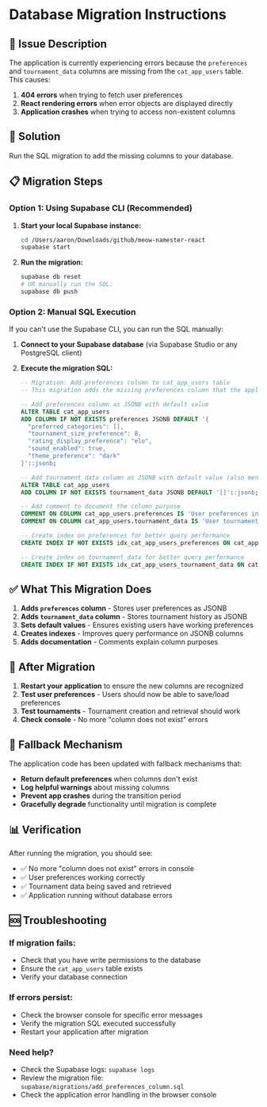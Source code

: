 # Database Migration Instructions

## **🚨 Issue Description**

The application is currently experiencing errors because the `preferences` and `tournament_data` columns are missing from the `cat_app_users` table. This causes:

1. **404 errors** when trying to fetch user preferences
2. **React rendering errors** when error objects are displayed directly
3. **Application crashes** when trying to access non-existent columns

## **🔧 Solution**

Run the SQL migration to add the missing columns to your database.

## **📋 Migration Steps**

### **Option 1: Using Supabase CLI (Recommended)**

1. **Start your local Supabase instance:**

   ```bash
   cd /Users/aaron/Downloads/github/meow-namester-react
   supabase start
   ```

2. **Run the migration:**
   ```bash
   supabase db reset
   # OR manually run the SQL:
   supabase db push
   ```

### **Option 2: Manual SQL Execution**

If you can't use the Supabase CLI, you can run the SQL manually:

1. **Connect to your Supabase database** (via Supabase Studio or any PostgreSQL client)

2. **Execute the migration SQL:**

   ```sql
   -- Migration: Add preferences column to cat_app_users table
   -- This migration adds the missing preferences column that the application expects

   -- Add preferences column as JSONB with default value
   ALTER TABLE cat_app_users
   ADD COLUMN IF NOT EXISTS preferences JSONB DEFAULT '{
     "preferred_categories": [],
     "tournament_size_preference": 8,
     "rating_display_preference": "elo",
     "sound_enabled": true,
     "theme_preference": "dark"
   }'::jsonb;

   -- Add tournament_data column as JSONB with default value (also mentioned in docs)
   ALTER TABLE cat_app_users
   ADD COLUMN IF NOT EXISTS tournament_data JSONB DEFAULT '[]'::jsonb;

   -- Add comment to document the column purpose
   COMMENT ON COLUMN cat_app_users.preferences IS 'User preferences including theme, sound, tournament settings, and categories';
   COMMENT ON COLUMN cat_app_users.tournament_data IS 'User tournament history and data stored as JSONB array';

   -- Create index on preferences for better query performance
   CREATE INDEX IF NOT EXISTS idx_cat_app_users_preferences ON cat_app_users USING GIN (preferences);

   -- Create index on tournament_data for better query performance
   CREATE INDEX IF NOT EXISTS idx_cat_app_users_tournament_data ON cat_app_users USING GIN (tournament_data);
   ```

## **✅ What This Migration Does**

1. **Adds `preferences` column** - Stores user preferences as JSONB
2. **Adds `tournament_data` column** - Stores tournament history as JSONB
3. **Sets default values** - Ensures existing users have working preferences
4. **Creates indexes** - Improves query performance on JSONB columns
5. **Adds documentation** - Comments explain column purposes

## **🔄 After Migration**

1. **Restart your application** to ensure the new columns are recognized
2. **Test user preferences** - Users should now be able to save/load preferences
3. **Test tournaments** - Tournament creation and retrieval should work
4. **Check console** - No more "column does not exist" errors

## **🚀 Fallback Mechanism**

The application code has been updated with fallback mechanisms that:

- **Return default preferences** when columns don't exist
- **Log helpful warnings** about missing columns
- **Prevent app crashes** during the transition period
- **Gracefully degrade** functionality until migration is complete

## **📊 Verification**

After running the migration, you should see:

- ✅ No more "column does not exist" errors in console
- ✅ User preferences working correctly
- ✅ Tournament data being saved and retrieved
- ✅ Application running without database errors

## **🆘 Troubleshooting**

### **If migration fails:**

- Check that you have write permissions to the database
- Ensure the `cat_app_users` table exists
- Verify your database connection

### **If errors persist:**

- Check the browser console for specific error messages
- Verify the migration SQL executed successfully
- Restart your application after migration

### **Need help?**

- Check the Supabase logs: `supabase logs`
- Review the migration file: `supabase/migrations/add_preferences_column.sql`
- Check the application error handling in the browser console
